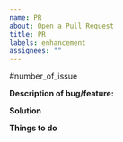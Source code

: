 ```yaml
---
name: PR
about: Open a Pull Request
title: PR
labels: enhancement
assignees: ""
---
```


#number_of_issue

**Description of bug/feature:**

<!-- Here you describe your feature or your Pull Request bug -->

**Solution**

<!-- Here you describe your solution and how it was implemented. -->

**Things to do**

<!-- Here you say what to do in the next Pull Requests. -->